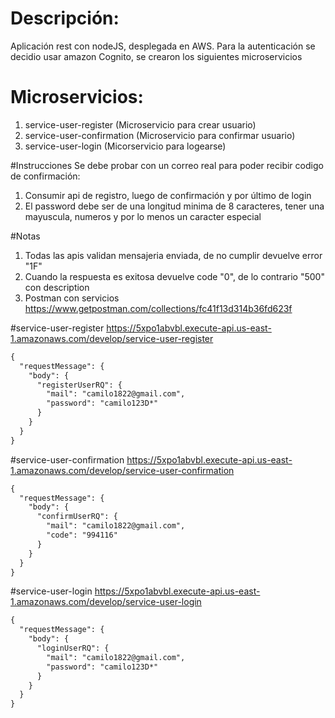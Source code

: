 # Descripción:
Aplicación rest con nodeJS, desplegada en AWS. Para la autenticación se decidio usar amazon Cognito, se crearon los siguientes microservicios

# Microservicios:
1. service-user-register (Microservicio para crear usuario)
2. service-user-confirmation (Microservicio para confirmar usuario)
3. service-user-login (Micorservicio para logearse)

#Instrucciones
Se debe probar con un correo real para poder recibir codigo de confirmación:
1. Consumir api de registro, luego de confirmación y por último de login
2. El password debe ser de una longitud minima de 8 caracteres, tener una mayuscula, numeros y por lo menos un caracter especial

#Notas
1. Todas las apis validan mensajeria enviada, de no cumplir devuelve error "1F"
2. Cuando la respuesta es exitosa devuelve code "0", de lo contrario "500" con description
3. Postman con servicios https://www.getpostman.com/collections/fc41f13d314b36fd623f

#service-user-register
https://5xpo1abvbl.execute-api.us-east-1.amazonaws.com/develop/service-user-register
```html
{
  "requestMessage": {
    "body": {
      "registerUserRQ": {
        "mail": "camilo1822@gmail.com",
        "password": "camilo123D*"
      }
    }
  }
}
```

#service-user-confirmation
https://5xpo1abvbl.execute-api.us-east-1.amazonaws.com/develop/service-user-confirmation
```html
{
  "requestMessage": {
    "body": {
      "confirmUserRQ": {
        "mail": "camilo1822@gmail.com",
        "code": "994116"
      }
    }
  }
}
```

#service-user-login
https://5xpo1abvbl.execute-api.us-east-1.amazonaws.com/develop/service-user-login
```html
{
  "requestMessage": {
    "body": {
      "loginUserRQ": {
        "mail": "camilo1822@gmail.com",
        "password": "camilo123D*"
      }
    }
  }
}
```
